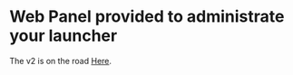 # Web Panel provided to administrate your launcher
The v2 is on the road [Here](https://github.com/iWirk/MrDarkSkil_Launcher_panel).
